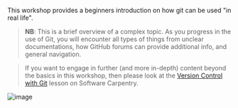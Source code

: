 This workshop provides a beginners introduction on how git can be used "in real life".

> **NB**: This is a brief overview of a complex topic.
> As you progress in the use of Git, you will encounter all types of things from unclear documentations, how GitHub forums can provide additional info, and general navigation.

> If you want to engage in further (and more in-depth) content beyond the basics in this workshop, then please look at the [Version Control with Git](https://swcarpentry.github.io/git-novice/) lesson on Software Carpentry.

![image](https://github.com/user-attachments/assets/62998050-9d34-4c1c-b34a-8322d0a07009)
